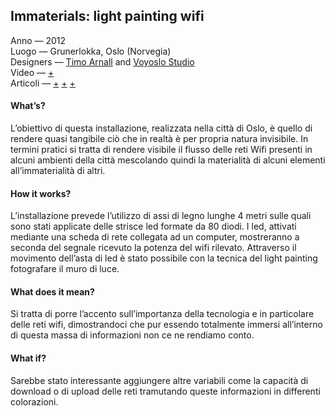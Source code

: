 ## Immaterials: light painting wifi

Anno — 2012<br>
Luogo — Grunerlokka, Oslo (Norvegia)<br>
Designers — [Timo Arnall](http://www.elasticspace.com/) and [Voyoslo Studio](http://voyoslo.com/)<br>
Video — [+](https://vimeo.com/20412632)<br>
Articoli — [+](http://voyoslo.com/projects/immaterials-wifi-light-painting/) 
[+](http://www.designboom.com/design/immaterials-light-painting-wifi-by-timo-arnall-jorn-knutsen-einar-sneve-martinussen/) 
[+](http://onlinelibrary.wiley.com/store/10.1111/j.1740-9713.2013.00683.x/asset/j.1740-9713.2013.00683.x.pdf;jsessionid=59514BD3BCDAF3B661EE990359E0F7AE.f02t03?v=1&t=j0ze4a20&s=92fd4a1950509d60c8c44615119e6f814018c4f3) 


#### What’s?
L’obiettivo di questa installazione, realizzata nella città di Oslo, è quello di rendere quasi tangibile ciò che in realtà è per propria natura invisibile. In termini pratici si tratta di rendere visibile il flusso delle reti Wifi presenti in alcuni ambienti della città mescolando quindi la materialità di alcuni elementi all’immaterialità di altri.

#### How it  works?
L’installazione prevede l’utilizzo di assi di legno lunghe 4 metri sulle quali sono stati applicate delle strisce led formate da 80 diodi. I led, attivati mediante una scheda di rete collegata ad un computer, mostreranno a seconda del segnale ricevuto la potenza del wifi rilevato. Attraverso il movimento dell’asta di led è stato possibile con la tecnica del light painting fotografare il muro di luce.

#### What does it mean?
Si tratta di porre l’accento sull’importanza della tecnologia e in particolare delle reti wifi, dimostrandoci che pur essendo totalmente immersi all’interno di questa massa di informazioni non ce ne rendiamo conto.


#### What if?
Sarebbe stato interessante aggiungere altre variabili come la capacità di download o di upload delle reti tramutando queste informazioni in differenti colorazioni. 
